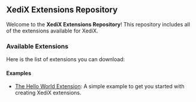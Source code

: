 ## XediX Extensions Repository

Welcome to the **XediX Extensions Repository**! This repository includes all of the extensions available for XediX.

### Available Extensions

Here is the list of extensions you can download:

#### Examples
- [The Hello World Extension](https://github.com/mostypc123/xedix-extensions/tree/main/extensions/extension-example): A simple example to get you started with creating XediX extensions.
